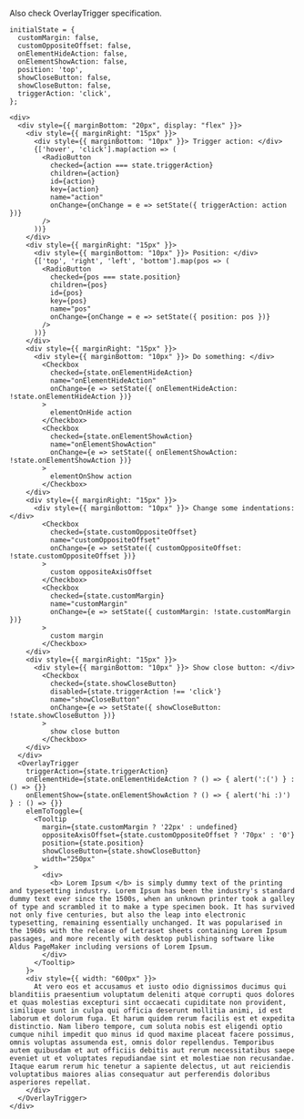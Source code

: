 Also check OverlayTrigger specification.

    initialState = {
      customMargin: false,
      customOppositeOffset: false,
      onElementHideAction: false,
      onElementShowAction: false,
      position: 'top',
      showCloseButton: false,
      showCloseButton: false,
      triggerAction: 'click',
    };

    <div>
      <div style={{ marginBottom: "20px", display: "flex" }}>
        <div style={{ marginRight: "15px" }}>
          <div style={{ marginBottom: "10px" }}> Trigger action: </div>
          {['hover', 'click'].map(action => (
            <RadioButton
              checked={action === state.triggerAction}
              children={action}
              id={action}
              key={action}
              name="action"
              onChange={onChange = e => setState({ triggerAction: action })}
            />
          ))}
        </div>
        <div style={{ marginRight: "15px" }}>
          <div style={{ marginBottom: "10px" }}> Position: </div>
          {['top', 'right', 'left', 'bottom'].map(pos => (
            <RadioButton
              checked={pos === state.position}
              children={pos}
              id={pos}
              key={pos}
              name="pos"
              onChange={onChange = e => setState({ position: pos })}
            />
          ))}
        </div>
        <div style={{ marginRight: "15px" }}>
          <div style={{ marginBottom: "10px" }}> Do something: </div>
            <Checkbox
              checked={state.onElementHideAction}
              name="onElementHideAction"
              onChange={e => setState({ onElementHideAction: !state.onElementHideAction })}
            >
              elementOnHide action
            </Checkbox>
            <Checkbox
              checked={state.onElementShowAction}
              name="onElementShowAction"
              onChange={e => setState({ onElementShowAction: !state.onElementShowAction })}
            >
              elementOnShow action
            </Checkbox>
        </div>
        <div style={{ marginRight: "15px" }}>
          <div style={{ marginBottom: "10px" }}> Change some indentations: </div>
            <Checkbox
              checked={state.customOppositeOffset}
              name="customOppositeOffset"
              onChange={e => setState({ customOppositeOffset: !state.customOppositeOffset })}
            >
              custom oppositeAxisOffset
            </Checkbox>
            <Checkbox
              checked={state.customMargin}
              name="customMargin"
              onChange={e => setState({ customMargin: !state.customMargin })}
            >
              custom margin
            </Checkbox>
        </div>
        <div style={{ marginRight: "15px" }}>
          <div style={{ marginBottom: "10px" }}> Show close button: </div>
            <Checkbox
              checked={state.showCloseButton}
              disabled={state.triggerAction !== 'click'}
              name="showCloseButton"
              onChange={e => setState({ showCloseButton: !state.showCloseButton })}
            >
              show close button
            </Checkbox>
        </div>
      </div>
      <OverlayTrigger
        triggerAction={state.triggerAction}
        onElementHide={state.onElementHideAction ? () => { alert(':(') } : () => {}}
        onElementShow={state.onElementShowAction ? () => { alert('hi :)') } : () => {}}
        elemToToggle={
          <Tooltip
            margin={state.customMargin ? '22px' : undefined}
            oppositeAxisOffset={state.customOppositeOffset ? '70px' : '0'}
            position={state.position}
            showCloseButton={state.showCloseButton}
            width="250px"
          >
            <div>
              <b> Lorem Ipsum </b> is simply dummy text of the printing and typesetting industry. Lorem Ipsum has been the industry's standard dummy text ever since the 1500s, when an unknown printer took a galley of type and scrambled it to make a type specimen book. It has survived not only five centuries, but also the leap into electronic typesetting, remaining essentially unchanged. It was popularised in the 1960s with the release of Letraset sheets containing Lorem Ipsum passages, and more recently with desktop publishing software like Aldus PageMaker including versions of Lorem Ipsum.
            </div>
          </Tooltip>
        }>
        <div style={{ width: "600px" }}>
          At vero eos et accusamus et iusto odio dignissimos ducimus qui blanditiis praesentium voluptatum deleniti atque corrupti quos dolores et quas molestias excepturi sint occaecati cupiditate non provident, similique sunt in culpa qui officia deserunt mollitia animi, id est laborum et dolorum fuga. Et harum quidem rerum facilis est et expedita distinctio. Nam libero tempore, cum soluta nobis est eligendi optio cumque nihil impedit quo minus id quod maxime placeat facere possimus, omnis voluptas assumenda est, omnis dolor repellendus. Temporibus autem quibusdam et aut officiis debitis aut rerum necessitatibus saepe eveniet ut et voluptates repudiandae sint et molestiae non recusandae. Itaque earum rerum hic tenetur a sapiente delectus, ut aut reiciendis voluptatibus maiores alias consequatur aut perferendis doloribus asperiores repellat.
        </div>
      </OverlayTrigger>
    </div>
